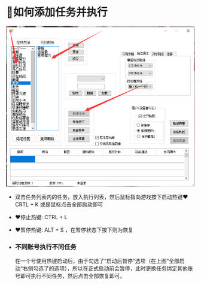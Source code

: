 # 📣如何添加任务并执行

![q](./图片\q.png)

* 双击任务列表内的任务，放入执行列表，然后鼠标指向游戏按下启动热键❤CRTL + K 或是鼠标点击全部启动即可

* ❤停止热键: CTRL + L

* ❤暂停热键: ALT + S ，在暂停状态下按下则为恢复

* ### 不同账号执行不同任务

  在一个号使用热键启动后，由于勾选了“启动后暂停"选项（在上图”全部启动“右侧勾选了的选项），所以在正式启动前会暂停，此时更换任务绑定其他账号即可执行不同任务，然后点击全部恢复即可。

